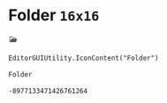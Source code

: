 # Folder `16x16`
<img src="/img/Folder.png" width=16 height=16>

``` CSharp
EditorGUIUtility.IconContent("Folder")
```
```
Folder
```
```
-8977133471426761264
```
